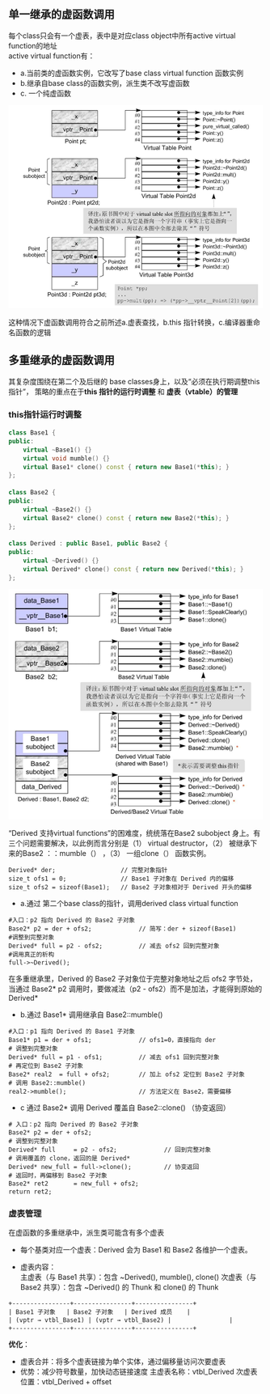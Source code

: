 ## 单一继承的虚函数调用
每个class只会有一个虚表，表中是对应class object中所有active virtual function的地址<br>
active virtual function有：<br>
* a.当前类的虚函数实例，它改写了base class virtual function 函数实例<br>
* b.继承自base class的函数实例，派生类不改写虚函数<br>
* c. 一个纯虚函数

![虚函数单一继承](image.png)

这种情况下虚函数调用符合之前所述a.虚表查找，b.this 指针转换，c.编译器重命名函数的逻辑

## 多重继承的虚函数调用

其复杂度围绕在第二个及后继的 base classes身上，以及“必须在执行期调整this 指针”，
策略的重点在于**this 指针的运行时调整** 和 **虚表（vtable）的管理**

### this指针运行时调整
```cpp
class Base1 { 
public:
    virtual ~Base1() {}
    virtual void mumble() {}
    virtual Base1* clone() const { return new Base1(*this); }
};

class Base2 { 
public:
    virtual ~Base2() {}
    virtual Base2* clone() const { return new Base2(*this); }
};

class Derived : public Base1, public Base2 {
public:
    virtual ~Derived() {}
    virtual Derived* clone() const { return new Derived(*this); }
};
```

![多重继承下的虚函数调用](image-1.png)

“Derived 支持virtual functions”的困难度，统统落在Base2 subobject 身上。有三个问题需要解决，以此例而言分别是（1） virtual destructor，（2） 被继承下来的Base2 ：​：mumble（​） ，（3） 一组clone（​） 函数实例。

```shell
Derived* der;                  // 完整对象指针
size_t ofs1 = 0;               // Base1 子对象在 Derived 内的偏移 
size_t ofs2 = sizeof(Base1);   // Base2 子对象相对于 Derived 开头的偏移 
```

* a.通过 第二个base class的指针，调用derived class virtual function

```shell
#入口：p2 指向 Derived 的 Base2 子对象
Base2* p2 = der + ofs2;             // 简写：der + sizeof(Base1) 
#调整到完整对象
Derived* full = p2 - ofs2;          // 减去 ofs2 回到完整对象 
#调用真正的析构
full->~Derived();
```
在多重继承里，Derived 的 Base2 子对象位于完整对象地址之后 ofs2 字节处，当通过 Base2* p2 调用时，要做减法（p2 - ofs2）而不是加法，才能得到原始的 Derived*

* b.通过 Base1* 调用继承自 Base2::mumble()<br>

```shell
#入口：p1 指向 Derived 的 Base1 子对象
Base1* p1 = der + ofs1;             // ofs1=0，直接指向 der 
# 调整到完整对象
Derived* full = p1 - ofs1;          // 减去 ofs1 回到完整对象
# 再定位到 Base2 子对象
Base2* real2  = full + ofs2;        // 加上 ofs2 定位到 Base2 子对象
# 调用 Base2::mumble()
real2->mumble();                    // 方法定义在 Base2，需要偏移 
```
* c 通过 Base2* 调用 Derived 覆盖自 Base2::clone() （协变返回）

```shell
# 入口：p2 指向 Derived 的 Base2 子对象
Base2* p2 = der + ofs2;            
# 调整到完整对象
Derived* full     = p2 - ofs2;             // 回到完整对象
# 调用覆盖的 clone，返回的是 Derived*
Derived* new_full = full->clone();         // 协变返回 
# 返回时，再偏移到 Base2 子对象
Base2* ret2       = new_full + ofs2;
return ret2;
```

### 虚表管理

在虚函数的多重继承中，派生类可能含有多个虚表<br>
* 每个基类对应一个虚表：Derived 会为 Base1 和 Base2 各维护一个虚表。

* 虚表内容：<br>
    主虚表（与 Base1 共享）：包含 ~Derived(), mumble(), clone()
    次虚表（与 Base2 共享）：包含 ~Derived() 的 Thunk 和 clone() 的 Thunk

```tab
+----------------+----------------+----------------+
| Base1 子对象   | Base2 子对象   | Derived 成员    |
| (vptr → vtbl_Base1) | (vptr → vtbl_Base2) |                |
+----------------+----------------+----------------+
```

**优化**：<br>
* 虚表合并：将多个虚表链接为单个实体，通过偏移量访问次要虚表
* 优势：减少符号数量，加快动态链接速度
    主虚表名称：vtbl_Derived
    次虚表位置：vtbl_Derived + offset

